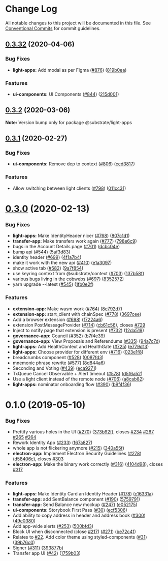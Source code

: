 # Change Log

All notable changes to this project will be documented in this file.
See [Conventional Commits](https://conventionalcommits.org) for commit guidelines.

## [0.3.32](https://github.com/paritytech/substrate-connect/compare/v0.3.27...v0.3.32) (2020-04-06)


### Bug Fixes

* **light-apps:** Add modal as per Figma ([#876](https://github.com/paritytech/substrate-connect/issues/876)) ([819b0ea](https://github.com/paritytech/substrate-connect/commit/819b0eac3277b04af0939aafc42d47776e533f62))


### Features

* **ui-components:** UI Components ([#844](https://github.com/paritytech/substrate-connect/issues/844)) ([215d001](https://github.com/paritytech/substrate-connect/commit/215d001ae6b331dc2d82c41e98b8fd7517de27e7))





## [0.3.2](https://github.com/paritytech/substrate-connect/compare/v0.3.1...v0.3.2) (2020-03-06)

**Note:** Version bump only for package @substrate/light-apps





## [0.3.1](https://github.com/paritytech/substrate-connect/compare/v0.3.0...v0.3.1) (2020-02-27)


### Bug Fixes

* **ui-components:** Remove dep to context ([#806](https://github.com/paritytech/substrate-connect/issues/806)) ([ccd3817](https://github.com/paritytech/substrate-connect/commit/ccd381768408f8dbf25ee0d5f014aacd0da979d5))


### Features

* Allow switching between light clients ([#798](https://github.com/paritytech/substrate-connect/issues/798)) ([011cc31](https://github.com/paritytech/substrate-connect/commit/011cc313c3572d7d435f2e25088acca7d7d19c4c))





# [0.3.0](https://github.com/paritytech/substrate-connect/compare/v0.1.0...v0.3.0) (2020-02-13)


### Bug Fixes

* **light-apps:** Make IdentityHeader nicer ([#768](https://github.com/paritytech/substrate-connect/issues/768)) ([807c1d1](https://github.com/paritytech/substrate-connect/commit/807c1d125c91ac5f60ead961e15853daab74f9f6))
* **transfer-app:** Make transfers work again ([#777](https://github.com/paritytech/substrate-connect/issues/777)) ([798e6c9](https://github.com/paritytech/substrate-connect/commit/798e6c96f5a15b3a615bfe83d995c13204e4323f))
* bugs in the Account Details page ([#701](https://github.com/paritytech/substrate-connect/issues/701)) ([dcbc04e](https://github.com/paritytech/substrate-connect/commit/dcbc04e5a85042f83d66908dc3a6aa9a4bdb0e6b))
* bump api ([#544](https://github.com/paritytech/substrate-connect/issues/544)) ([5af3d83](https://github.com/paritytech/substrate-connect/commit/5af3d83aabf9f0cf7ad2bcc069fc239a34a8f6d8))
* identity header ([#699](https://github.com/paritytech/substrate-connect/issues/699)) ([4f1a7b4](https://github.com/paritytech/substrate-connect/commit/4f1a7b4e6de07f0170ca441ce0ab60ff38ec6e1c))
* make it work with the new api ([#410](https://github.com/paritytech/substrate-connect/issues/410)) ([e1a3097](https://github.com/paritytech/substrate-connect/commit/e1a30972683bf01ee8145e60e9a1d2e720e60886))
* show active tab ([#582](https://github.com/paritytech/substrate-connect/issues/582)) ([9a7f854](https://github.com/paritytech/substrate-connect/commit/9a7f8542a840baa33fb35b7fb5db9d2a39aeb6dd))
* use keyring context from @substrate/context ([#703](https://github.com/paritytech/substrate-connect/issues/703)) ([137b58f](https://github.com/paritytech/substrate-connect/commit/137b58f2c5d6760a3bd54ef732d75df45737f839))
* various bugs living in the cobwebs ([#697](https://github.com/paritytech/substrate-connect/issues/697)) ([8352572](https://github.com/paritytech/substrate-connect/commit/8352572f0b6513248b86a123645c84c8d70d5ce3))
* yarn upgrade --latest ([#545](https://github.com/paritytech/substrate-connect/issues/545)) ([1fb0e2f](https://github.com/paritytech/substrate-connect/commit/1fb0e2f6b779b2992ac47a36ce7d9282e6a7801f))


### Features

* **extension-app:** Make wasm work ([#764](https://github.com/paritytech/substrate-connect/issues/764)) ([8e792d7](https://github.com/paritytech/substrate-connect/commit/8e792d788e849b18b78653f2d0969cd0d478acb7))
* **extension-app:** start_client with chainSpec ([#778](https://github.com/paritytech/substrate-connect/issues/778)) ([3697cee](https://github.com/paritytech/substrate-connect/commit/3697cee7707d6d5d8a3371c4cd23c8330a934152))
* Add a browser extension ([#698](https://github.com/paritytech/substrate-connect/issues/698)) ([f7224a6](https://github.com/paritytech/substrate-connect/commit/f7224a670a0bcf3e6ea7257fe67cd159054fa539))
* extension PostMessageProvider ([#714](https://github.com/paritytech/substrate-connect/issues/714)) ([cb61c56](https://github.com/paritytech/substrate-connect/commit/cb61c56ccfa2bbd343308f64cad5d09a9a57f214)), closes [#729](https://github.com/paritytech/substrate-connect/issues/729)
* Inject to notify page that extension is present ([#732](https://github.com/paritytech/substrate-connect/issues/732)) ([12da519](https://github.com/paritytech/substrate-connect/commit/12da519e38c83ea612597e9471a4b63120dbd0df))
* **governance-app:** Council ([#352](https://github.com/paritytech/substrate-connect/issues/352)) ([b7f4e39](https://github.com/paritytech/substrate-connect/commit/b7f4e399817d098fcfeb61d9cfebe633ca61bbdb))
* **governance-app:** View Proposals and Referendums ([#335](https://github.com/paritytech/substrate-connect/issues/335)) ([94a7c7d](https://github.com/paritytech/substrate-connect/commit/94a7c7de79df3a059ae3f3a48f510ddd8472aeb7))
* **light-apps:** Add HealthContext and HealthGate ([#725](https://github.com/paritytech/substrate-connect/issues/725)) ([e779d13](https://github.com/paritytech/substrate-connect/commit/e779d130c846c55ec4f610645064bb2bcf4529da))
* **light-apps:** Choose provider for different env ([#716](https://github.com/paritytech/substrate-connect/issues/716)) ([023e1f8](https://github.com/paritytech/substrate-connect/commit/023e1f82d4343b7060ba38dfe4f66eeeb3a6bc4e))
* breadcrumbs component ([#528](https://github.com/paritytech/substrate-connect/issues/528)) ([0087fd3](https://github.com/paritytech/substrate-connect/commit/0087fd3491c0d30fc6beba5f72d56524f8572ad4))
* mnemonic phrase rewrite ([#577](https://github.com/paritytech/substrate-connect/issues/577)) ([8d844a6](https://github.com/paritytech/substrate-connect/commit/8d844a6ca4058f8177159b7c54682f8ed484e149))
* Seconding and Voting ([#439](https://github.com/paritytech/substrate-connect/issues/439)) ([eca9271](https://github.com/paritytech/substrate-connect/commit/eca9271de2a4d9fa3fb70515ddda8d9b1d5229d0))
* TxQueue Cancel Observable + Alert timeout ([#578](https://github.com/paritytech/substrate-connect/issues/578)) ([d5f6a52](https://github.com/paritytech/substrate-connect/commit/d5f6a52312ec9d2ef5e2b85ea20650b23acd5d9b))
* Use a light client instead of the remote node ([#706](https://github.com/paritytech/substrate-connect/issues/706)) ([a8cab82](https://github.com/paritytech/substrate-connect/commit/a8cab825841233ea9211d1eecfc912257ce1adc5))
* **light-apps:** nominator onboarding flow ([#390](https://github.com/paritytech/substrate-connect/issues/390)) ([b9f4f36](https://github.com/paritytech/substrate-connect/commit/b9f4f36442b38b4e8fcdb0a05b4d44f4e6f9b21d))





# 0.1.0 (2019-05-10)


### Bug Fixes

* Prettify various holes in the UI ([#270](https://github.com/paritytech/substrate-connect/issues/270)) ([373b92f](https://github.com/paritytech/substrate-connect/commit/373b92f)), closes [#234](https://github.com/paritytech/substrate-connect/issues/234) [#267](https://github.com/paritytech/substrate-connect/issues/267) [#265](https://github.com/paritytech/substrate-connect/issues/265) [#264](https://github.com/paritytech/substrate-connect/issues/264)
* Rework Identity App ([#233](https://github.com/paritytech/substrate-connect/issues/233)) ([f67a827](https://github.com/paritytech/substrate-connect/commit/f67a827))
* whole app is not flickering anymore ([#215](https://github.com/paritytech/substrate-connect/issues/215)) ([340a55f](https://github.com/paritytech/substrate-connect/commit/340a55f))
* **electron-app:** Implement Electron Security Guidelines ([#278](https://github.com/paritytech/substrate-connect/issues/278)) ([d58406c](https://github.com/paritytech/substrate-connect/commit/d58406c)), closes [#303](https://github.com/paritytech/substrate-connect/issues/303)
* **electron-app:** Make the binary work correctly ([#316](https://github.com/paritytech/substrate-connect/issues/316)) ([4104d98](https://github.com/paritytech/substrate-connect/commit/4104d98)), closes [#317](https://github.com/paritytech/substrate-connect/issues/317)


### Features

* **light-apps:** Make Identity Card an Identity Header ([#178](https://github.com/paritytech/substrate-connect/issues/178)) ([c16331a](https://github.com/paritytech/substrate-connect/commit/c16331a))
* **transfer-app:** add SentBalance component ([#190](https://github.com/paritytech/substrate-connect/issues/190)) ([5759791](https://github.com/paritytech/substrate-connect/commit/5759791))
* **transfer-app:** Send Balance new mockup ([#247](https://github.com/paritytech/substrate-connect/issues/247)) ([e052175](https://github.com/paritytech/substrate-connect/commit/e052175))
* **ui-components:** Storybook First Pass ([#30](https://github.com/paritytech/substrate-connect/issues/30)) ([ecf5306](https://github.com/paritytech/substrate-connect/commit/ecf5306))
* Add ability to copy address in header and address book ([#300](https://github.com/paritytech/substrate-connect/issues/300)) ([49e0380](https://github.com/paritytech/substrate-connect/commit/49e0380))
* Add app-wide alerts ([#253](https://github.com/paritytech/substrate-connect/issues/253)) ([500bfd3](https://github.com/paritytech/substrate-connect/commit/500bfd3))
* Block UI when disconnected (close [#217](https://github.com/paritytech/substrate-connect/issues/217)) ([#271](https://github.com/paritytech/substrate-connect/issues/271)) ([be72c41](https://github.com/paritytech/substrate-connect/commit/be72c41))
* Relates to [#22](https://github.com/paritytech/substrate-connect/issues/22). Add color theme using styled-components ([#31](https://github.com/paritytech/substrate-connect/issues/31)) ([39b76c0](https://github.com/paritytech/substrate-connect/commit/39b76c0))
* Signer ([#311](https://github.com/paritytech/substrate-connect/issues/311)) ([393877b](https://github.com/paritytech/substrate-connect/commit/393877b))
* Transfer app UI ([#42](https://github.com/paritytech/substrate-connect/issues/42)) ([1759b03](https://github.com/paritytech/substrate-connect/commit/1759b03))
